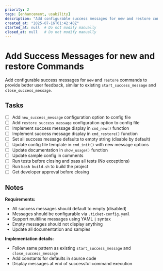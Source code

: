 ```yaml
---
priority: 2
tags: [enhancement, usability]
description: "Add configurable success messages for new and restore commands, update documentation and samples"
created_at: "2025-07-16T01:42:48Z"
started_at: null  # Do not modify manually
closed_at: null   # Do not modify manually
---
```


# Add Success Messages for new and restore Commands

Add configurable success messages for `new` and `restore` commands to provide better user feedback, similar to existing `start_success_message` and `close_success_message`.

## Tasks

- [ ] Add `new_success_message` configuration option to config file
- [ ] Add `restore_success_message` configuration option to config file 
- [ ] Implement success message display in `cmd_new()` function
- [ ] Implement success message display in `cmd_restore()` function
- [ ] Set all success message defaults to empty string (disable by default)
- [ ] Update config file template in `cmd_init()` with new message options
- [ ] Update documentation in `show_usage()` function
- [ ] Update sample config in comments
- [ ] Run tests before closing and pass all tests (No exceptions)
- [ ] Run `bash build.sh` to build the project
- [ ] Get developer approval before closing

## Notes

**Requirements:**
- All success messages should default to empty (disabled)
- Messages should be configurable via `.ticket-config.yaml`
- Support multiline messages using YAML `|` syntax
- Empty messages should not display anything
- Update all documentation and samples

**Implementation details:**
- Follow same pattern as existing `start_success_message` and `close_success_message`
- Add constants for defaults in source code
- Display messages at end of successful command execution
